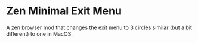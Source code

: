 
# Zen Minimal Exit Menu
A zen browser mod that changes the exit menu to 3 circles similar (but a bit different) to one in MacOS.
